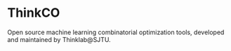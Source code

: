 # ThinkCO
Open source machine learning combinatorial optimization tools, developed and maintained by Thinklab@SJTU.
